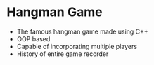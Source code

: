 # Hangman Game
- The famous hangman game made using C++ 
- OOP based
- Capable of incorporating multiple players 
- History of entire game recorder
